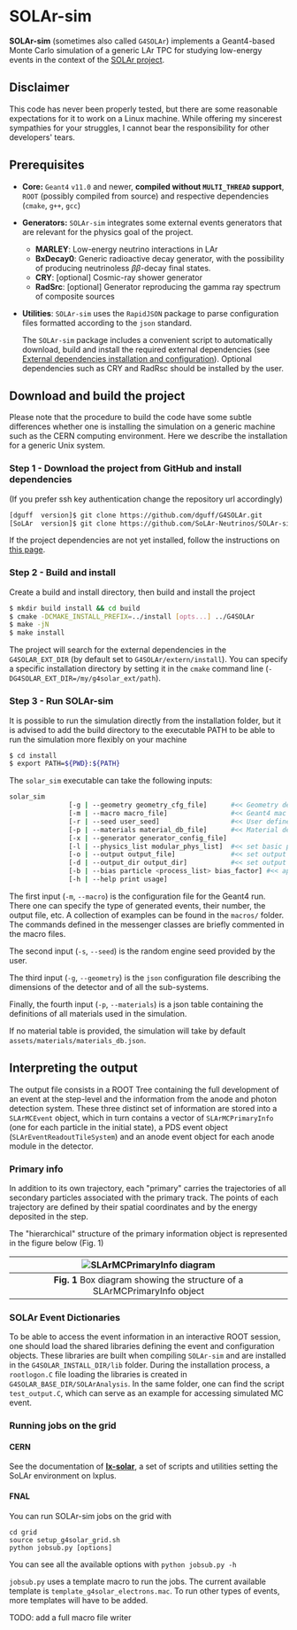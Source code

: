 # SOLAr-sim

**SOLAr-sim** (sometimes also called `G4SOLAr`) implements a Geant4-based 
Monte Carlo simulation of a generic LAr TPC
for studying low-energy events in the context of the [SOLAr project](https://solar-project.web.cern.ch/). 

## Disclaimer
This code has never been properly tested, but there are some reasonable 
expectations for it to work on a Linux machine. While offering my sincerest
sympathies for your struggles, I cannot bear the responsibility for other 
developers' tears. 

## Prerequisites

- **Core:** `Geant4` `v11.0` and newer, **compiled without `MULTI_THREAD` support**, 
  `ROOT` (possibly compiled from source)
  and respective dependencies (`cmake`, `g++`, `gcc`)
- **Generators:** `SOLAr-sim` integrates some external events generators that
  are relevant for the physics goal of the project. 
  * **MARLEY**: Low-energy neutrino interactions in LAr
  * **BxDecay0**: Generic radioactive decay generator, with the possibility 
  of producing neutrinoless *ββ*-decay final states.
  * **CRY**: [optional] Cosmic-ray shower generator
  * **RadSrc**: [optional] Generator reproducing the gamma ray spectrum of composite sources 

- **Utilities**: `SOLAr-sim` uses the `RapidJSON` package to parse configuration 
  files formatted according to the `json` standard. 
    
  The `SOLAr-sim` package includes a convenient script 
  to automatically download, build and install the required external dependencies
  (see [External dependencies installation and configuration](G4SOLAr/extern/README_EXTERNALS.md)). 
  Optional dependencies such as CRY and RadRsc should be installed by the user.
  
## Download and build the project

Please note that the procedure to build the code have some subtle differences 
whether one is installing the simulation on a generic machine
such as the CERN computing environment. Here we describe the installation for a 
generic Unix system.

### Step 1 - Download the project from GitHub and install dependencies
(If you prefer ssh key authentication change the repository url accordingly)
```bash
[dguff  version]$ git clone https://github.com/dguff/G4SOLAr.git
[SoLAr  version]$ git clone https://github.com/SoLAr-Neutrinos/SOLAr-sim.git
```
If the project dependencies are not yet installed, follow the instructions
on [this page](./G4SOLA/extern/README_EXTERNALS.md).

### Step 2 - Build and install
Create a build and install directory, then build and install the project
```bash
$ mkdir build install && cd build 
$ cmake -DCMAKE_INSTALL_PREFIX=../install [opts...] ../G4SOLAr
$ make -jN
$ make install
```
The project will search for the external dependencies in the 
`G4SOLAR_EXT_DIR` (by default set to `G4SOLAr/extern/install`). You can 
specify a specific installation directory by setting it in the `cmake`
command line (`-DG4SOLAR_EXT_DIR=/my/g4solar_ext/path`). 

### Step 3 - Run SOLAr-sim

It is possible to run the simulation directly from the installation folder, but it
is advised to add the build directory to the executable PATH to be able to run 
the simulation more flexibly on your machine
```bash
$ cd install
$ export PATH=${PWD}:${PATH}
```

The `solar_sim` executable can take the following inputs:
```bash
solar_sim      
               [-g | --geometry geometry_cfg_file]      #<< Geometry description
               [-m | --macro macro_file]                #<< Geant4 mac file
               [-r | --seed user_seed]                  #<< User defined seed
               [-p | --materials material_db_file]      #<< Material definition table
               [-x | --generator generator_config_file]
               [-l | --physics_list modular_phys_list]  #<< set basic physics list (default is FTFP_BERT_HP)]
               [-o | --output output_file]              #<< set output file name
               [-d | --output_dir output_dir]           #<< set output directory
               [-b | --bias particle <process_list> bias_factor] #<< apply a scaling factor to a given particle (process) cross section
               [-h | --help print usage]    
```

The first input (`-m`, `--macro`) is the configuration file for the 
Geant4 run. There one can specify the type of generated events, 
their number, the output file, etc. A collection of examples can 
be found in the `macros/` folder. The commands defined in the messenger
classes are briefly commented in the macro files. 

The second input (`-s`, `--seed`) is the random engine seed provided by the user.

The third input (`-g`, `--geometry`) is the `json` configuration file describing
the dimensions of the detector and of all the sub-systems. 

Finally, the fourth input (`-p`, `--materials`) is a json table containing
the definitions of all materials used in the simulation. 

If no material table is provided, the simulation will take 
by default `assets/materials/materials_db.json`. 

## Interpreting the output

The output file consists in a ROOT Tree containing the full development of 
an event at the step-level and the information from the anode and photon detection 
system. These three distinct set of information are stored into a 
`SLArMCEvent` object, which in turn contains a vector of `SLArMCPrimaryInfo`
(one for each particle in the initial state), a PDS event object 
(`SLArEventReadoutTileSystem`) and an anode event object for each anode module 
in the detector. 

### Primary info

In addition to its own trajectory, each "primary" carries 
the trajectories of all secondary particles associated with the primary track.
The points of each trajectory are defined by their spatial coordinates and by 
the energy deposited in the step. 

The "hierarchical" structure of the primary information object is represented 
in the figure below (Fig. 1)

| ![SLArMCPrimaryInfo diagram](./docs/figures/SLArMCPrimaryInfo.png)           |
| :--:                                                                         |
| **Fig. 1** Box diagram showing the structure of a SLArMCPrimaryInfo object   |


<!--### Photon Detection System Info-->

<!--The photon hits recorded by the photon detection system are recorded in -->
<!--a dedicated event object. In the case of readout tiles, with each tile mounting-->
<!--up to 100 SiPM, the detected photons are grouped together in a single score. -->

<!--TODO: add to the photon hit attributes the identification of the specific SiPM-->
<!--responsible for the detection. -->

<!--Figure 2 schematically represents the structure of the ReadoutTile-based -->
<!--PDS event object.-->

<!--| ![PDS event diagram](./docs/figures/SLArEventPDS.png)                                                |-->
<!--| :--:                                                                                                 |-->
<!--| **Fig. 2** Schematic representation of the event class for the PDS based on the readout tile concept |-->



### SOLAr Event Dictionaries

To be able to access the event information in an interactive ROOT session, 
one should load the shared libraries defining the event and configuration 
objects. 
These libraries are built when compiling `SOLAr-sim` and are installed in 
the `G4SOLAR_INSTALL_DIR/lib` folder. During the installation process, 
a `rootlogon.C` file loading the libraries is created in 
`G4SOLAR_BASE_DIR/SOLArAnalysis`. In the same folder, one can
find the script `test_output.C`, which can serve as an example for accessing
simulated MC event. 

### Running jobs on the grid

#### CERN
See the documentation of [**lx-solar**](https://github.com/SoLAr-Neutrinos/lx-solar), 
a set of scripts and utilities setting the SoLAr environment on lxplus.

#### FNAL
You can run SOLAr-sim jobs on the grid with

```
cd grid
source setup_g4solar_grid.sh
python jobsub.py [options]
```

You can see all the available options with `python jobsub.py -h`

`jobsub.py` uses a template macro to run the jobs. The current available template is `template_g4solar_electrons.mac`.
To run other types of events, more templates will have to be added. 

TODO: add a full macro file writer



